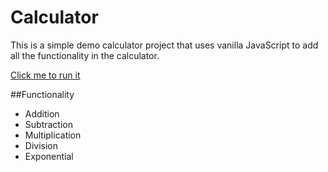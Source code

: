 # Calculator

 This is a simple demo calculator project that uses vanilla JavaScript to add all
 the functionality in the calculator.

 [Click me to run it](https://sankitshane.github.io/Calculator/)

##Functionality

 * Addition
 * Subtraction
 * Multiplication
 * Division
 * Exponential
